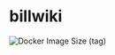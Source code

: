 # billwiki

![Docker Image Size (tag)](https://img.shields.io/docker/image-size/wcauchois/billwiki/latest)
